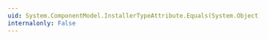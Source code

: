 ```yaml
---
uid: System.ComponentModel.InstallerTypeAttribute.Equals(System.Object)
internalonly: False
---
```

